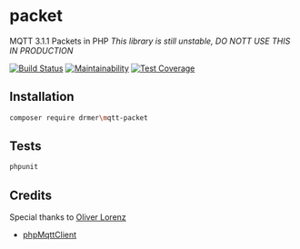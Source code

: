# packet
MQTT 3.1.1 Packets in PHP *This library is still unstable, DO NOTT USE THIS IN PRODUCTION*

[![Build Status](https://travis-ci.org/jndrm/mqtt-packet.svg?branch=master)](https://travis-ci.org/jndrm/mqtt-packet)
[![Maintainability](https://api.codeclimate.com/v1/badges/6fb94da2ba9ac5603ce0/maintainability)](https://codeclimate.com/github/jndrm/mqtt-packet/maintainability)
[![Test Coverage](https://api.codeclimate.com/v1/badges/6fb94da2ba9ac5603ce0/test_coverage)](https://codeclimate.com/github/jndrm/mqtt-packet/test_coverage)

## Installation

```sh
composer require drmer\mqtt-packet
```

## Tests
```sh
phpunit
```

## Credits
Special thanks to [Oliver Lorenz](https://github.com/oliverlorenz)
* [phpMqttClient](https://github.com/oliverlorenz/phpMqttClient)
